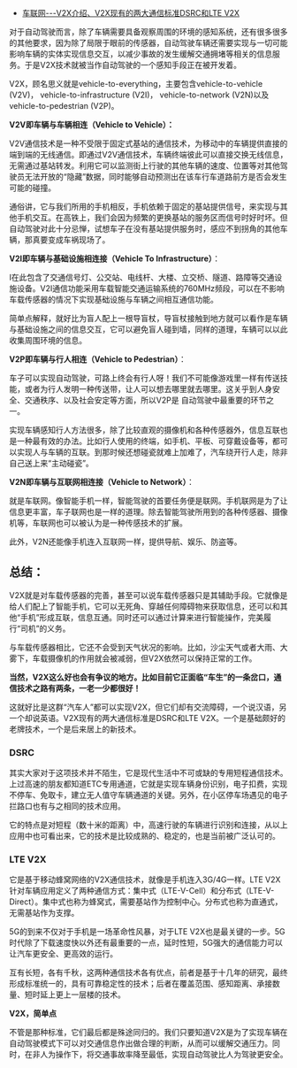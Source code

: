 - [车联网---V2X介绍、V2X现有的两大通信标准DSRC和LTE V2X](https://blog.csdn.net/qq_36122764/article/details/82715221)

对于自动驾驶而言，除了车辆需要具备观察周围的环境的感知系统，还有很多很多的其他要求，因为除了局限于眼前的传感器，自动驾驶车辆还需要实现与一切可能影响车辆的实体实现信息交互，以减少事故的发生缓解交通拥堵等相关的信息服务。于是V2X技术就被当作自动驾驶的一个感知手段正在被开发着。

V2X，顾名思义就是vehicle-to-everything，主要包含vehicle-to-vehicle (V2V)，  vehicle-to-infrastructure (V2I)， vehicle-to-network  (V2N)以及vehicle-to-pedestrian (V2P)。

**V2V即车辆与车辆相连（Vehicle to Vehicle）：**

V2V通信技术是一种不受限于固定式基站的通信技术，为移动中的车辆提供直接的端到端的无线通信。即通过V2V通信技术，车辆终端彼此可以直接交换无线信息，无需通过基站转发。利用它可以监测街上行驶的其他车辆的速度、位置等对其他驾驶员无法开放的“隐藏”数据，同时能够自动预测出在该车行车道路前方是否会发生可能的碰撞。

通俗讲，它与我们所用的手机相反，手机依赖于固定的基站提供信号，来实现与其他手机交互。在高铁上，我们会因为频繁的更换基站的服务区而信号时好时坏。但自动驾驶对此十分忌惮，试想车子在没有基站提供服务时，感应不到拐角的其他车辆，那真要变成车祸现场了。

**V2I即车辆与基础设施相连接（Vehicle To Infrastructure）**：

I在此包含了交通信号灯、公交站、电线杆、大楼、立交桥、隧道、路障等交通设施设备。V2I通信功能采用车载智能交通运输系统的760MHz频段，可以在不影响车载传感器的情况下实现基础设施与车辆之间相互通信功能。

简单点解释，就好比为盲人配上一根导盲杖，导盲杖接触到地方就可以看作是车辆与基础设施之间的信息交互，它可以避免盲人碰到墙，同样的道理，车辆可以以此收集周围环境的信息。

**V2P即车辆与行人相连（Vehicle to Pedestrian）**：

车子可以实现自动驾驶，可路上终会有行人呀！我们不可能像游戏里一样有传送技能，或者为行人发明一种传送带，让人可以想去哪里就去哪里。这关乎到人身安全、交通秩序、以及社会安定等方面，所以V2P是 自动驾驶中最重要的环节之一。

实现车辆感知行人方法很多，除了比较直观的摄像机和各种传感器外，信息互联也是一种最有效的办法。比如行人使用的终端，如手机、平板、可穿戴设备等，都可以实现人与车辆的互联。到那时候还想碰瓷就难上加难了，汽车绕开行人走，除非自己送上来“主动碰瓷”。

**V2N即车辆与互联网相连接（Vehicle to Network）**：

就是车联网。像智能手机一样，智能驾驶的首要任务便是联网。手机联网是为了让信息更丰富，车子联网也是一样的道理。除去智能驾驶所用到的各种传感器、摄像机等，车联网也可以被认为是一种传感技术的扩展。

此外，V2N还能像手机连入互联网一样，提供导航、娱乐、防盗等。

## **总结：**

V2X就是对车载传感器的完善，甚至可以说车载传感器只是其辅助手段。它就像是给人们配上了智能手机，它可以无死角、穿越任何障碍物来获取信息，还可以和其他“手机”形成互联，信息互通。同时还可以通过计算来进行智能操作，完美履行“司机”的义务。

与车载传感器相比，它还不会受到天气状况的影响。比如，沙尘天气或者大雨、大雾下，车载摄像机的作用就会被减弱，但V2X依然可以保持正常的工作。

**当然，V2X这么好也会有争议的地方。比如目前它正面临“车生”的一条岔口，通信技术之路有两条，一老一少都很好！**

这就好比是这群“汽车人”都可以实现V2X，但它们却有交流障碍，一个说汉语，另一个却说英语。V2X现有的两大通信标准是DSRC和LTE V2X。一个是基础颇好的老牌技术，一个是后来居上的新技术。

### **DSRC**

其实大家对于这项技术并不陌生，它是现代生活中不可或缺的专用短程通信技术。上过高速的朋友都知道ETC专用通道，它就是实现车辆身份识别，电子扣费，实现不停车、免取卡，建立无人值守车辆通道的关键。另外，在小区停车场遇见的电子拦路口也有与之相同的技术应用。

它的特点是对短程（数十米的距离）中，高速行驶的车辆进行识别和连接，从以上应用中也可看出来，它的技术是比较成熟的、稳定的，也是当前被广泛认可的。

### **LTE V2X**

它是基于移动蜂窝网络的V2X通信技术，就像是手机连入3G/4G一样。LTE V2X针对车辆应用定义了两种通信方式：集中式（LTE-V-Cell）和分布式（LTE-V-Direct）。集中式也称为蜂窝式，需要基站作为控制中心。分布式也称为直通式，无需基站作为支撑。

5G的到来不仅对于手机是一场革命性风暴，对于LTE V2X也是最关键的一步。5G时代除了下载速度快以外还有最重要的一点，延时性短，5G强大的通信能力可以让汽车更安全、更高效的运行。

互有长短，各有千秋，这两种通信技术各有优点，前者是基于十几年的研究，最终形成标准统一的，具有可靠稳定性的技术；后者在覆盖范围、感知距离、承接数量、短时延上更上一层楼的技术。

**V2X，简单点**

不管是那种标准，它们最后都是殊途同归的。我们只要知道V2X是为了实现车辆在自动驾驶模式下可以对交通信息作出做合理的判断，从而可以缓解交通压力。同时，在非人为操作下，将交通事故率降至最低，实现自动驾驶比人为驾驶更安全。